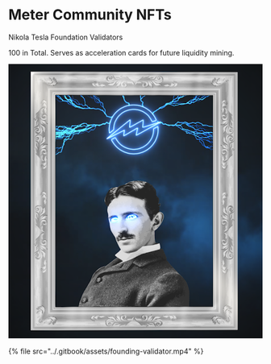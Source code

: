 # Meter Community NFTs

Nikola Tesla Foundation Validators

100 in Total.  Serves as acceleration cards for future liquidity mining.

![Nikola Test Founding Validators](../.gitbook/assets/tesla.png)

{% file src="../.gitbook/assets/founding-validator.mp4" %}

